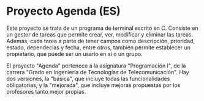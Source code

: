 # Proyecto Agenda (ES)

Este proyecto se trata de un programa de terminal escrito en C. Consiste en un gestor de tareas que permite crear, ver, modificar y eliminar las tareas. Además, cada tarea a parte de tener campos como descripción, prioridad, estado, dependecias y fecha, entre otros, también permite establecer un propietario, que puede ser un usario en sí o un grupo.

El proyecto "Agenda" pertenece a la asignatura "Programación I", de la carrera "Grado en Ingeniería de Tecnologías de Telecomunicación". Hay dos versiones, la "básica", que incluye todas las funcionalidades obligatorias, y la "mejorada", que incluye mejoras propuestas por los profesores tanto mejor propias.
